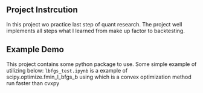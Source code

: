 ## Project Instrcution
In this project wo practice last step of quant research. The project well implements all steps what I learned from make up factor to backtesting.

## Example Demo
This project contains some python package to use. Some simple example of utilizing below:
`lbfgs_test.ipynb` is a example of scipy.optimize.fmin_l_bfgs_b using which is a convex optimization method run faster than cvxpy
